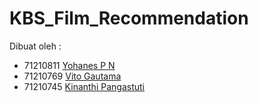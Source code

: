 # KBS_Film_Recommendation

Dibuat oleh :
- 71210811  <a href="https://github.com/yohanesprasetyo09" target="_blank">Yohanes P N</a>
- 71210769  <a href="https://github.com/vigi9029" target="_blank">Vito Gautama</a>
- 71210745  <a href="https://github.com/kinanthi-pangastuti" target="_blank">Kinanthi Pangastuti</a>
